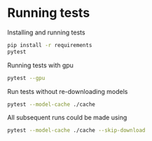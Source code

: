 # Running tests

Installing and running tests
```bash
pip install -r requirements
pytest
```

Running tests with gpu
```bash
pytest --gpu
```

Run tests without re-downloading models
```bash
pytest --model-cache ./cache
```

All subsequent runs could be made using
```bash
pytest --model-cache ./cache --skip-download
```

